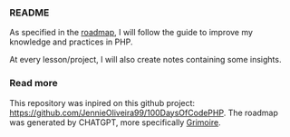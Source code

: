 ### README

As specified in the [roadmap](ROADMAP.md), I will follow the guide to improve my knowledge and practices in PHP.

At every lesson/project, I will also create notes containing some insights.

### Read more
This repository was inpired on this github project: https://github.com/JennieOliveira99/100DaysOfCodePHP.
The roadmap was generated by CHATGPT, more specifically [Grimoire](https://github.com/nickdobos/PromptGrimoire).